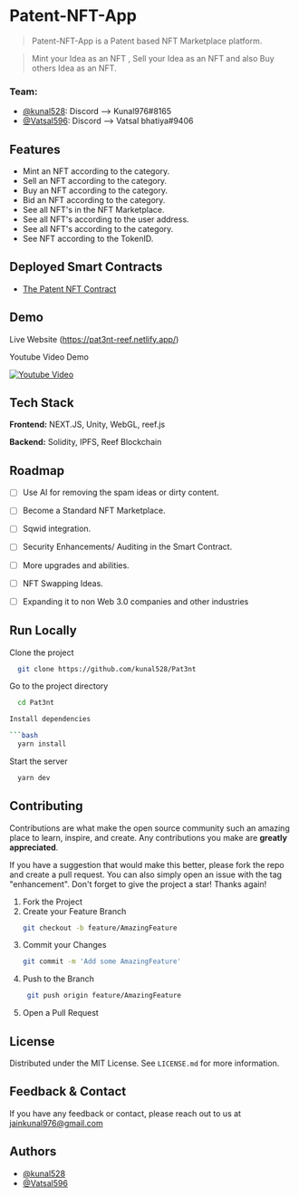 # Patent-NFT-App

> Patent-NFT-App is a Patent based NFT Marketplace platform.

> Mint your Idea as an NFT , Sell your Idea as an NFT and also Buy others Idea as an NFT. 

### Team:
- [@kunal528](https://www.github.com/kunal528): Discord --> Kunal976#8165
- [@Vatsal596](https://github.com/Vatsal596): Discord --> Vatsal bhatiya#9406


 
## Features

- Mint an NFT according to the category.
- Sell an NFT according to the category.
- Buy an NFT according to the category.
- Bid an NFT according to the category.
- See all NFT's in the NFT Marketplace.
- See all NFT's according to the user address.
- See all NFT's according to the category.
- See NFT according to the TokenID.

## Deployed Smart Contracts

- [The Patent NFT Contract](https://testnet.reefscan.com/contract/0x79501d6AF15f5018B073b366943F24338DfB45bE)

## Demo

Live Website (https://pat3nt-reef.netlify.app/)

Youtube Video Demo

[![Youtube Video](https://img.youtube.com/vi/KYnxJ5afecY/sddefault.jpg)](https://youtu.be/JjYXoZsCAGI)



## Tech Stack

**Frontend:** NEXT.JS, Unity, WebGL, reef.js

**Backend:** Solidity, IPFS, Reef Blockchain
## Roadmap

- [ ]  Use AI for removing the spam ideas or dirty content.   
- [ ]  Become a Standard NFT Marketplace.
- [ ]  Sqwid integration.
- [ ]  Security Enhancements/ Auditing in the Smart Contract.
- [ ]  More upgrades and abilities.
- [ ]  NFT Swapping Ideas. 
- [ ]  Expanding it to non Web 3.0 companies and other industries


## Run Locally

Clone the project

```bash
  git clone https://github.com/kunal528/Pat3nt
```

Go to the project directory

```bash
  cd Pat3nt

Install dependencies

```bash
  yarn install
```

Start the server

```bash
  yarn dev
```


## Contributing

Contributions are what make the open source community such an amazing place to learn, inspire, and create. Any contributions you make are **greatly appreciated**.

If you have a suggestion that would make this better, please fork the repo and create a pull request. You can also simply open an issue with the tag "enhancement".
Don't forget to give the project a star! Thanks again!

1. Fork the Project
2. Create your Feature Branch
   ```sh
   git checkout -b feature/AmazingFeature
   ```
3. Commit your Changes 
    ```sh
    git commit -m 'Add some AmazingFeature'
    ```
4. Push to the Branch 
   ```sh
    git push origin feature/AmazingFeature
    ```
6. Open a Pull Request

## License

Distributed under the MIT License. See `LICENSE.md` for more information.
    
## Feedback & Contact

If you have any feedback or contact, please reach out to us at jainkunal976@gmail.com


## Authors
- [@kunal528](https://www.github.com/kunal528)
- [@Vatsal596](https://github.com/Vatsal596)
